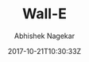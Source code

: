 ---
title: "Wall-E"
github: https://github.com/abhn/Wall-E
demo: https://wall-e-jekyll.github.io/
author: Abhishek Nagekar

ssg:
  - Jekyll
cms:
  - No Cms
date: 2017-10-21T10:30:33Z
github_branch: master
---
